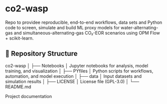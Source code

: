 # co2-wasp
Repo to providee reproducible, end-to-end workflows, data sets and Python code to screen, simulate and build ML proxy models for water-alternating-gas and simultaneous-alternating-gas CO₂-EOR scenarios using OPM Flow + scikit-learn.


## 📂 Repository Structure

co2-wasp
│
├── Notebooks
│ Jupyter notebooks for analysis, model training, and visualization
│
├── PYfiles
│ Python scripts for workflows, automation, and model execution
│
├── data
│ Input datasets and simulation results
│
├── LICENSE
│ License file (GPL-3.0)
│
└── README.md

Project documentation





